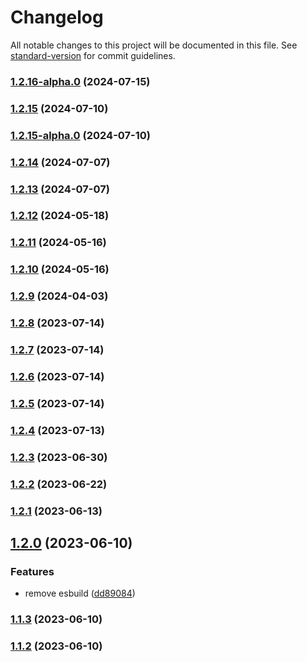 # Changelog

All notable changes to this project will be documented in this file. See [standard-version](https://github.com/conventional-changelog/standard-version) for commit guidelines.

### [1.2.16-alpha.0](https://github.com/remotezygote/database/compare/v1.2.15...v1.2.16-alpha.0) (2024-07-15)

### [1.2.15](https://github.com/remotezygote/database/compare/v1.2.15-alpha.0...v1.2.15) (2024-07-10)

### [1.2.15-alpha.0](https://github.com/remotezygote/database/compare/v1.2.14...v1.2.15-alpha.0) (2024-07-10)

### [1.2.14](https://github.com/remotezygote/database/compare/v1.2.13...v1.2.14) (2024-07-07)

### [1.2.13](https://github.com/remotezygote/database/compare/v1.2.12...v1.2.13) (2024-07-07)

### [1.2.12](https://github.com/remotezygote/database/compare/v1.2.11...v1.2.12) (2024-05-18)

### [1.2.11](https://github.com/remotezygote/database/compare/v1.2.10...v1.2.11) (2024-05-16)

### [1.2.10](https://github.com/remotezygote/database/compare/v1.2.9...v1.2.10) (2024-05-16)

### [1.2.9](https://github.com/remotezygote/database/compare/v1.2.8...v1.2.9) (2024-04-03)

### [1.2.8](https://github.com/remotezygote/database/compare/v1.2.7...v1.2.8) (2023-07-14)

### [1.2.7](https://github.com/remotezygote/database/compare/v1.2.6...v1.2.7) (2023-07-14)

### [1.2.6](https://github.com/remotezygote/database/compare/v1.2.5...v1.2.6) (2023-07-14)

### [1.2.5](https://github.com/remotezygote/database/compare/v1.2.4...v1.2.5) (2023-07-14)

### [1.2.4](https://github.com/remotezygote/database/compare/v1.2.3...v1.2.4) (2023-07-13)

### [1.2.3](https://github.com/remotezygote/database/compare/v1.2.2...v1.2.3) (2023-06-30)

### [1.2.2](https://github.com/remotezygote/database/compare/v1.2.1...v1.2.2) (2023-06-22)

### [1.2.1](https://github.com/remotezygote/database/compare/v1.2.0...v1.2.1) (2023-06-13)

## [1.2.0](https://github.com/remotezygote/database/compare/v1.1.3...v1.2.0) (2023-06-10)


### Features

* remove esbuild ([dd89084](https://github.com/remotezygote/database/commit/dd8908485cc698a66cb4644eda05e56bd192de7b))

### [1.1.3](https://github.com/remotezygote/database/compare/v1.1.2...v1.1.3) (2023-06-10)

### [1.1.2](https://github.com/remotezygote/database/compare/v1.1.1...v1.1.2) (2023-06-10)
